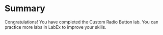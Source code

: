 # Summary

Congratulations! You have completed the Custom Radio Button lab. You can practice more labs in LabEx to improve your skills.
